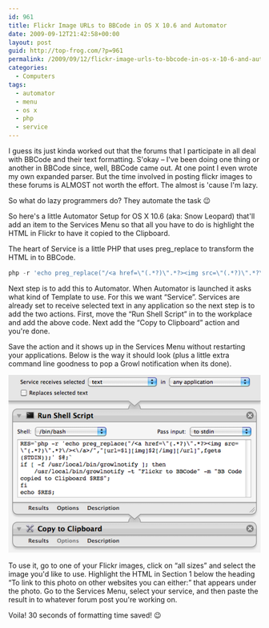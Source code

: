 ```yaml
---
id: 961
title: Flickr Image URLs to BBCode in OS X 10.6 and Automator
date: 2009-09-12T21:42:58+00:00
layout: post
guid: http://top-frog.com/?p=961
permalink: /2009/09/12/flickr-image-urls-to-bbcode-in-os-x-10-6-and-automator/
categories:
  - Computers
tags:
  - automator
  - menu
  - os x
  - php
  - service
---
```

I guess its just kinda worked out that the forums that I participate in all deal with BBCode and their text formatting. S'okay – I've been doing one thing or another in BBCode since, well, BBCode came out. At one point I even wrote my own expanded parser. But the time involved in posting flickr images to these forums is ALMOST not worth the effort. The almost is 'cause I'm lazy. 

So what do lazy programmers do? They automate the task 😉

So here's a little Automator Setup for OS X 10.6 (aka: Snow Leopard) that'll add an item to the Services Menu so that all you have to do is highlight the HTML in Flickr to have it copied to the Clipboard.



The heart of Service is a little PHP that uses preg_replace to transform the HTML in to BBCode.

``` php
php -r 'echo preg_replace("/<a href=\"(.*?)\".*?><img src=\"(.*?)\".*?\/><\/a>/","[url=$1][img]$2[/img][/url]",fgets(STDIN));' $@;
```

Next step is to add this to Automator. When Automator is launched it asks what kind of Template to use. For this we want &#8220;Service&#8221;. Services are already set to receive selected text in any application so the next step is to add the two actions. First, move the &#8220;Run Shell Script&#8221; in to the workplace and add the above code. Next add the &#8220;Copy to Clipboard&#8221; action and you're done.

Save the action and it shows up in the Services Menu without restarting your applications. Below is the way it should look (plus a little extra command line goodness to pop a Growl notification when its done).

<div class="frame">
  <img src="/assets/automator-flickr-2.png" alt="automator-flickr" title="automator-flickr" />
</div>

To use it, go to one of your Flickr images, click on &#8220;all sizes&#8221; and select the image you'd like to use. Highlight the HTML in Section 1 below the heading &#8220;To link to this photo on other websites you can either:&#8221; that appears under the photo. Go to the Services Menu, select your service, and then paste the result in to whatever forum post you're working on. 

Voila! 30 seconds of formatting time saved! 😉